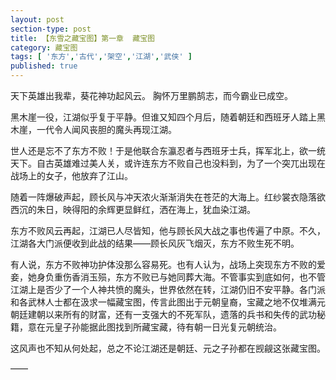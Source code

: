 ```yaml
---
layout: post
section-type: post
title: 【东雪之藏宝图】第一章  藏宝图
category: 藏宝图
tags: [ '东方','古代','架空','江湖','武侠' ]
published: true
---
```

天下英雄出我辈，葵花神功起风云。
胸怀万里鹏鹄志，而今霸业已成空。

黑木崖一役，江湖似乎复于平静。但谁又知四个月后，随着朝廷和西班牙人踏上黑木崖，一代令人闻风丧胆的魔头再现江湖。

世人还是忘不了东方不败！于是他联合东瀛忍者与西班牙士兵，挥军北上，欲一统天下。自古英雄难过美人关，或许连东方不败自己也没料到，为了一个突兀出现在战场上的女子，他放弃了江山。

随着一阵爆破声起，顾长风与冲天浓火渐渐消失在苍茫的大海上。红纱裳衣隐落欲西沉的朱日，映得阳的余辉更显鲜红，洒在海上，犹血染江湖。

东方不败风云再起，江湖已人尽皆知，他与顾长风大战之事也传遍了中原。不久，江湖各大门派便收到此战的结果——顾长风灰飞烟灭，东方不败生死不明。

有人说，东方不败神功护体没那么容易死。也有人认为，战场上突现东方不败的爱妾，她身负重伤香消玉殒，东方不败已与她同葬大海。不管事实到底如何，也不管江湖上是否少了一个人神共愤的魔头，世界依然在转，江湖仍旧不安平静。各门派和各武林人士都在汲求一幅藏宝图，传言此图出于元朝皇裔，宝藏之地不仅堆满元朝廷建朝以来所有的财富，还有一支强大的不死军队，遗落的兵书和失传的武功秘籍，意在元皇子孙能据此图找到所藏宝藏，待有朝一日光复元朝统治。

这风声也不知从何处起，总之不论江湖还是朝廷、元之子孙都在觊觎这张藏宝图。

——